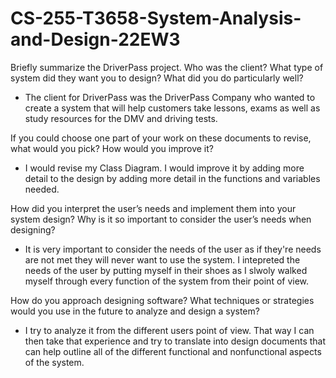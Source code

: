 # CS-255-T3658-System-Analysis-and-Design-22EW3

Briefly summarize the DriverPass project. Who was the client? What type of system did they want you to design?
What did you do particularly well?
  - The client for DriverPass was the DriverPass Company who wanted to create a system that will help customers take lessons, exams as well as study resources for the DMV and driving tests. 
  
If you could choose one part of your work on these documents to revise, what would you pick? How would you improve it?
- I would revise my Class Diagram. I would improve it by adding more detail to the design by adding more detail in the functions and variables needed.

How did you interpret the user’s needs and implement them into your system design? Why is it so important to consider the user’s needs when designing?
- It is very important to consider the needs of the user as if they're needs are not met they will never want to use the system. I intepreted the needs of the user by putting myself in their shoes as I slwoly walked myself through every function of the system from their point of view.

How do you approach designing software? What techniques or strategies would you use in the future to analyze and design a system?
- I try to analyze it from the different users point of view. That way I can then take that experience and try to translate into design documents that can help outline all of the different functional and nonfunctional aspects of the system.
